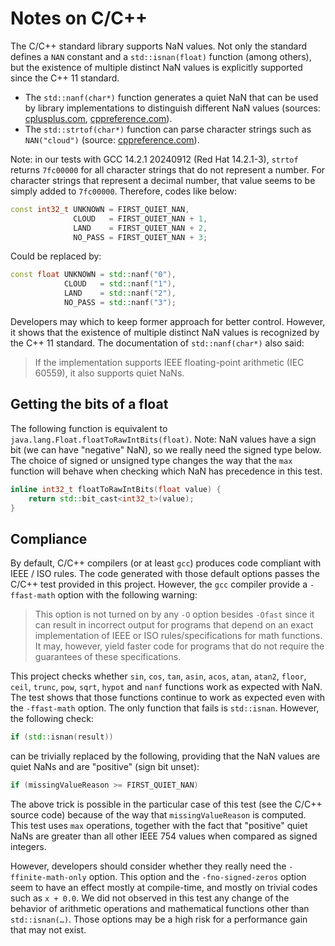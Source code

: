# Notes on C/C++
The C/C++ standard library supports NaN values.
Not only the standard defines a `NAN` constant and a `std::isnan(float)` function (among others),
but the existence of multiple distinct NaN values is explicitly supported since the C++ 11 standard.

* The `std::nanf(char*)` function generates a quiet NaN that can be used by library implementations to distinguish
  different NaN values (sources: [cplusplus.com](https://cplusplus.com/reference/cmath/nan-function/),
  [cppreference.com](https://en.cppreference.com/w/c/numeric/math/nan)).
* The `std::strtof(char*)` function can parse character strings such as `NAN("cloud")`
  (source: [cppreference.com](https://en.cppreference.com/w/cpp/string/byte/strtof)).

Note: in our tests with GCC 14.2.1 20240912 (Red Hat 14.2.1-3),
`strtof` returns `7fc00000` for all character strings that do not represent a number.
For character strings that represent a decimal number, that value seems to be simply added to `7fc00000`.
Therefore, codes like below:

```cpp
const int32_t UNKNOWN = FIRST_QUIET_NAN,
              CLOUD   = FIRST_QUIET_NAN + 1,
              LAND    = FIRST_QUIET_NAN + 2,
              NO_PASS = FIRST_QUIET_NAN + 3;
```

Could be replaced by:

```cpp
const float UNKNOWN = std::nanf("0"),
            CLOUD   = std::nanf("1"),
            LAND    = std::nanf("2"),
            NO_PASS = std::nanf("3");
```

Developers may which to keep former approach for better control.
However, it shows that the existence of multiple distinct NaN values is recognized by the C++ 11 standard.
The documentation of `std::nanf(char*)` also said:

> If the implementation supports IEEE floating-point arithmetic (IEC 60559), it also supports quiet NaNs.


## Getting the bits of a float
The following function is equivalent to `java.lang.Float.floatToRawIntBits(float)`.
Note: NaN values have a sign bit (we can have "negative" NaN), so we really need the signed type below.
The choice of signed or unsigned type changes the way that the `max` function will behave when checking
which NaN has precedence in this test.

```cpp
inline int32_t floatToRawIntBits(float value) {
    return std::bit_cast<int32_t>(value);
}
```


## Compliance
By default, C/C++ compilers (or at least `gcc`) produces code compliant with IEEE / ISO rules.
The code generated with those default options passes the C/C++ test provided in this project.
However, the `gcc` compiler provide a `-ffast-math` option with the following warning:

> This option is not turned on by any `-O` option besides `-Ofast` since it can result in incorrect output
> for programs that depend on an exact implementation of IEEE or ISO rules/specifications for math functions.
> It may, however, yield faster code for programs that do not require the guarantees of these specifications.

This project checks whether `sin`, `cos`, `tan`, `asin`, `acos`, `atan`, `atan2`, `floor`, `ceil`, `trunc`,
`pow`, `sqrt`, `hypot` and `nanf` functions work as expected with NaN. The test shows that those functions
continue to work as expected even with the `-ffast-math` option. The only function that fails is `std::isnan`.
However, the following check:

```cpp
if (std::isnan(result))
```

can be trivially replaced by the following, providing that the NaN values are quiet NaNs and are "positive"
(sign bit unset):

```cpp
if (missingValueReason >= FIRST_QUIET_NAN)
```

The above trick is possible in the particular case of this test (see the C/C++ source code) because of the way
that `missingValueReason` is computed. This test uses `max` operations, together with the fact that "positive"
quiet NaNs are greater than all other IEEE 754 values when compared as signed integers.

However, developers should consider whether they really need the `-ffinite-math-only` option.
This option and the `-fno-signed-zeros` option seem to have an effect mostly at compile-time,
and mostly on trivial codes such as `x + 0.0`. We did not observed in this test any change of
the behavior of arithmetic operations and mathematical functions other than `std::isnan(…)`.
Those options may be a high risk for a performance gain that may not exist.
